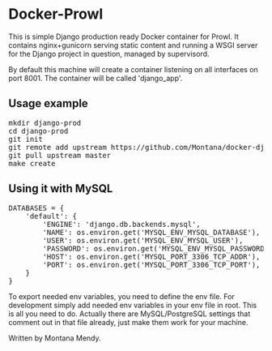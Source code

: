 # Docker-Prowl


This is simple Django production ready Docker container for Prowl. It contains nginx+gunicorn serving static content and running a WSGI server for the Django project in question, managed by supervisord.

By default this machine will create a container listening on all interfaces on port 8001. The container will be called 'django_app'.


## Usage example

<pre>
mkdir django-prod
cd django-prod
git init
git remote add upstream https://github.com/Montana/docker-django-prowl
git pull upstream master
make create
</pre>

## Using it with MySQL

<pre>
DATABASES = {
    'default': {
        'ENGINE': 'django.db.backends.mysql',
        'NAME': os.environ.get('MYSQL_ENV_MYSQL_DATABASE'),
        'USER': os.environ.get('MYSQL_ENV_MYSQL_USER'),
        'PASSWORD': os.environ.get('MYSQL_ENV_MYSQL_PASSWORD'),
        'HOST': os.environ.get('MYSQL_PORT_3306_TCP_ADDR'),
        'PORT': os.environ.get('MYSQL_PORT_3306_TCP_PORT'),
    }
}
</pre>

To export needed env variables, you need to define the env file. For development simply add needed env variables in your env file in root. This is all you need to do. Actually there are MySQL/PostgreSQL settings that comment out in that file already, just make them work for your machine.

Written by Montana Mendy.
